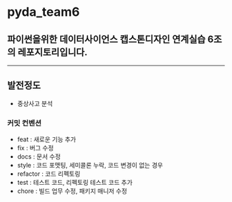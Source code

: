 # pyda_team6
## 파이썬을위한 데이터사이언스 캡스톤디자인 연계실습 6조의 레포지토리입니다.
---
## 발전정도 
- 중상사고 분석 
### 커밋 컨벤션

- feat : 새로운 기능 추가
- fix : 버그 수정
- docs : 문서 수정
- style : 코드 포맷팅, 세미콜론 누락, 코드 변경이 없는 경우
- refactor : 코드 리펙토링
- test : 테스트 코드, 리펙토링 테스트 코드 추가
- chore : 빌드 업무 수정, 패키지 매니저 수정


